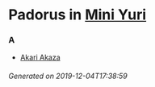 # Padorus in [Mini Yuri](https://myanimelist.net/anime/40369/Mini_Yuri)

### A
* [Akari Akaza](https://github.com/shadow578/Project-Padoru/blob/master/table-of-contents/characters/AkariAkaza.md)

###### Generated on 2019-12-04T17:38:59
